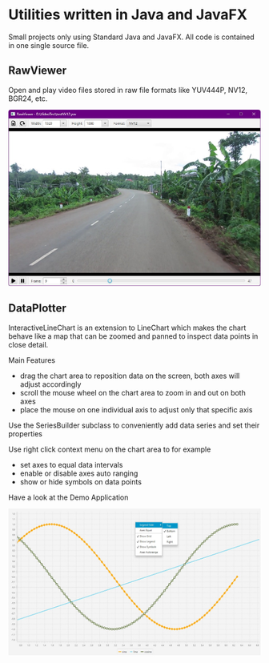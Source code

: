# Utilities written in Java and JavaFX

Small projects only using Standard Java and JavaFX. All code is contained in one single source file.

## RawViewer

Open and play video files stored in raw file formats like YUV444P, NV12, BGR24, etc.

![RawViewer Screenshot](doc/ScreenshotRawViewer.jpg)

## DataPlotter

InteractiveLineChart is an extension to LineChart which makes the chart behave like a map that can be zoomed and panned to inspect data points in close detail.

Main Features
- drag the chart area to reposition data on the screen, both axes will adjust accordingly
- scroll the mouse wheel on the chart area to zoom in and out on both axes
- place the mouse on one individual axis to adjust only that specific axis

Use the SeriesBuilder subclass to conveniently add data series and set their properties

Use right click context menu on the chart area to for example
- set axes to equal data intervals
- enable or disable axes auto ranging
- show or hide symbols on data points

Have a look at the Demo Application

![DataPlotter Screenshot](doc/ScreenshotDataPlotter.jpg)
